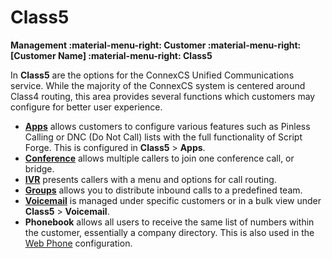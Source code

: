 # Class5
**Management :material-menu-right: Customer :material-menu-right: [Customer Name] :material-menu-right: Class5**

In **Class5** are the options for the ConnexCS Unified Communications service. While the majority of the ConnexCS system is centered around Class4 routing, this area provides several functions which customers may configure for better user experience.  

+ [**Apps**](https://docs.connexcs.com/class5/apps/) allows customers to configure various features such as Pinless Calling or DNC (Do Not Call) lists with the full functionality of Script Forge. This is configured in **Class5** > **Apps**. 
+ [**Conference**](https://docs.connexcs.com/creating-conference/) allows multiple callers to join one conference call, or bridge.
+ [**IVR**](https://docs.connexcs.com/creating-ivr/) presents callers with a menu and options for call routing.
+ [**Groups**](https://docs.connexcs.com/creating-group/) allows you to distribute inbound calls to a predefined team.
+ [**Voicemail**](https://docs.connexcs.com/class5/voicemail/) is managed under specific customers or in a bulk view under **Class5** > **Voicemail**. 
+ **Phonebook** allows all users to receive the same list of numbers within the customer, essentially a company directory. This is also used in the [Web Phone](https://docs.connexcs.com/setup/integrations/webphone/) configuration. 

